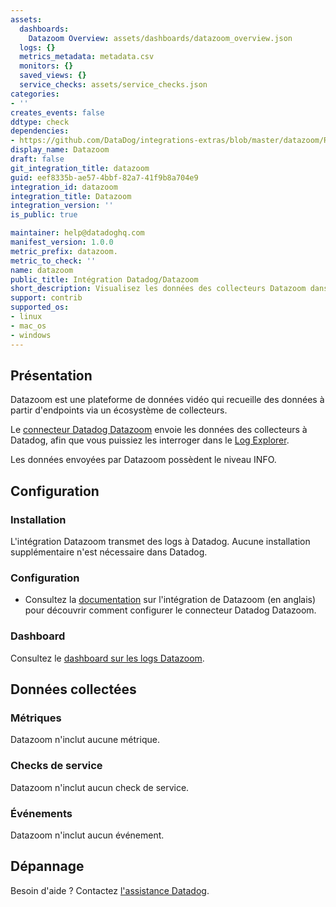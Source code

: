 ```yaml
---
assets:
  dashboards:
    Datazoom Overview: assets/dashboards/datazoom_overview.json
  logs: {}
  metrics_metadata: metadata.csv
  monitors: {}
  saved_views: {}
  service_checks: assets/service_checks.json
categories:
- ''
creates_events: false
ddtype: check
dependencies:
- https://github.com/DataDog/integrations-extras/blob/master/datazoom/README.md
display_name: Datazoom
draft: false
git_integration_title: datazoom
guid: eef8335b-ae57-4bbf-82a7-41f9b8a704e9
integration_id: datazoom
integration_title: Datazoom
integration_version: ''
is_public: true

maintainer: help@datadoghq.com
manifest_version: 1.0.0
metric_prefix: datazoom.
metric_to_check: ''
name: datazoom
public_title: Intégration Datadog/Datazoom
short_description: Visualisez les données des collecteurs Datazoom dans le Log Explorer.
support: contrib
supported_os:
- linux
- mac_os
- windows
---
```




## Présentation

Datazoom est une plateforme de données vidéo qui recueille des données à partir d'endpoints via un écosystème de collecteurs.

Le [connecteur Datadog Datazoom][1] envoie les données des collecteurs à Datadog, afin que vous puissiez les interroger dans le [Log Explorer][2].

Les données envoyées par Datazoom possèdent le niveau INFO.

## Configuration

### Installation

L'intégration Datazoom transmet des logs à Datadog. Aucune installation supplémentaire n'est nécessaire dans Datadog.

### Configuration

- Consultez la [documentation][1] sur l'intégration de Datazoom (en anglais) pour découvrir comment configurer le connecteur Datadog Datazoom.

### Dashboard

Consultez le [dashboard sur les logs Datazoom][3].

## Données collectées

### Métriques

Datazoom n'inclut aucune métrique.

### Checks de service

Datazoom n'inclut aucun check de service.

### Événements

Datazoom n'inclut aucun événement.

## Dépannage

Besoin d'aide ? Contactez [l'assistance Datadog][4].

[1]: https://help.datazoom.io/hc/en-us/articles/360042494512-Datadog
[2]: https://app.datadoghq.com/logs
[3]: https://app.datadoghq.com/dashboard/lists/preset/3?q=datazoom
[4]: https://docs.datadoghq.com/fr/help/
